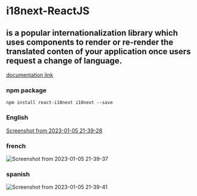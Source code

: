 # i18next-ReactJS
## is a popular internationalization library which uses components to render or re-render **the translated conten** of your application once users request a change of language.
[documentation link](https://react.i18next.com/getting-started)

### npm package
```
npm install react-i18next i18next --save
````

### English
[Screenshot from 2023-01-05 21-39-28](https://user-images.githubusercontent.com/71829413/210856979-5e60d937-5539-4fe9-aabf-22c168bef835.png)
### french
![Screenshot from 2023-01-05 21-39-37](https://user-images.githubusercontent.com/71829413/210856998-63ac9342-f9b2-4214-ae68-0578fdb08266.png)
### spanish
![Screenshot from 2023-01-05 21-39-41](https://user-images.githubusercontent.com/71829413/210857012-38aa2062-1666-4849-a781-e7e972eecd96.png)
